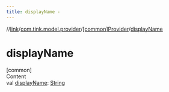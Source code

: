 ```yaml
---
title: displayName -
---
```

//[link](../../index.md)/[com.tink.model.provider](../index.md)/[[common]Provider](index.md)/[displayName](display-name.md)



# displayName  
[common]  
Content  
val [displayName](display-name.md): [String](https://kotlinlang.org/api/latest/jvm/stdlib/kotlin/-string/index.html)  



